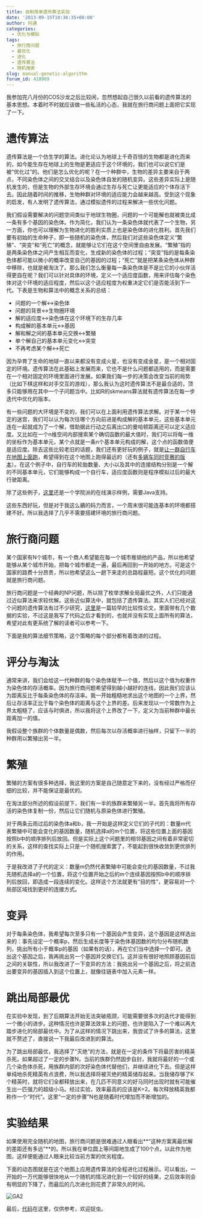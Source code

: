 ```yaml
---
title: 自制简单遗传算法实验
date: '2013-09-15T10:36:35+00:00'
author: 何通
categories:
  - 优化与模拟
tags:
  - 旅行商问题
  - 最优化
  - 进化
  - 遗传算法
  - 随机搜索
slug: manual-genetic-algorithm
forum_id: 418969
---
```


我参加完八月份的COS沙龙之后比较闲，忽然想起自己很久以前看的遗传算法的基本思想。本着时不时就应该做一些私活的心态，我就在旅行商问题上面把它实现了一下。

# 遗传算法

遗传算法是一个仿生学的算法。进化论认为地球上千奇百怪的生物都是进化而来的，如今能生存在地球上的生物是更适应于这个环境的，我们也可以说它们是被“优化过”的。他们是怎么优化的呢？在一个种群中，生物的差异主要来自于两点，不同染色体之间的交叉结合以及染色体自发的随机变异。这些差异实际上是随机发生的，但是生物的外部生存环境会通过生存与死亡让更能适应的个体存活下去。因此随着时间的推移，生物种群对环境的适应能力会越来越高。受到这个现象的启发，有人发明了遗传算法，通过模拟遗传的过程来解决一些优化问题。<!--more-->
 
我们假设需要解决的问题空间类似于地球生物圈，问题的一个可能解也就被类比成一条有多个基因的染色体。作为简化，我们认为一条染色体就代表了一个生物，另一方面，你也可以理解为生物进化的胜利实质上也是染色体的进化胜利。首先我们要有初始的生命种子，即一些随机的染色体，然后我们对这些染色体定义“繁殖”、“突变”和“死亡”的概念，就能够让它们在这个空间里自由发展。“繁殖”指的是两条染色体之间产生相互而变化，生成新的染色体的过程；“突变”指的是每条染色体都可能以微小的概率改变自己的基因的过程；“死亡”就是把某条染色体从种群中移除，也就是被淘汰了。那么我们怎么衡量每一条染色体是不是比它的小伙伴活得更自在呢？我们可以针对具体的环境，定义一个适应度函数，用来评估每个染色体对这个环境的适应程度，然后以这个适应程度为权重决定它们是否能活到下一代。下表是生物和算法中的概念关系的总结：

* 问题的一个解↔染色体
* 问题的背景↔生物圈环境
* 解的适应度↔染色体在这个环境下的生存几率
* 构成解的基本单元↔基因
* 解和解之间的基本单元交换↔繁殖
* 单个解自己的基本单元变化↔突变
* 不再考虑某个解↔死亡

因为孕育了生命的地球一直以来都没有变成火星，也没有变成金星，是一个相对固定的环境。遗传算法在此基础上发展而来，它也不是什么问题都适用的，而是需要在一个相对固定的环境里面进行发展。如果我们每一步的决策会改变当前的局势（比如下棋这样和对手交互的游戏），那么我认为这时遗传算法不是最合适的，顶多只能够用在其中一个子问题当中。比如R的skmeans算法就有遗传算法在每一步迭代中优化的版本。

有一些问题的大环境是不变的，我们可以在上面利用遗传算法求解。对于某一个特定的迷宫，我们可以认为每次往哪个方向前进是构成解的基本单元，这些基本单元连在一起就成为了一个解，借助据此行动之后离出口的曼哈顿距离还可以定义适应度。又比如在一个n维空间内部搜索某个确切函数的最大值时，我们可以将每一维的坐标作为基本单元，某个点就是一条n个基本单元构成的解，这个点的函数值便是适应度。除去这些比较老旧的话题，我们还有更好玩的例子，就是[让一群自行车在地图上面跑](http://boxcar2d.com/)，希望得到在这个地图上跑得最远的（还有[多辆车同时竞赛的版本](http://gencar.co/)）。在这个例子中，自行车的轮胎数量、大小以及其中的连接结构分别是一个解的不同基本单元，它们能够构成一个自行车，适应度函数则是程序模拟过后的最大行驶距离。

除了这些例子，[这里](http://userweb.eng.gla.ac.uk/yun.li/ga_demo/)还是一个学院派的在线演示样例，需要Java支持。

这些东西好玩，但是对于我这么鶸的码力而言，一个周末很可能连基本的环境都搭建不好。所以我选择了几乎不需要搭建环境的旅行商问题。

# 旅行商问题

某个国家有N个城市，有一个商人希望能在每一个城市推销他的产品，所以他希望能够从某个城市开始，把每个城市都走一遍，最后再回到一开始的地方。可是这个国家的路费十分昂贵，所以他希望这么一趟下来走的总路程最短。这个优化的问题就是旅行商问题。

旅行商问题是一个经典的NP问题，所以除了枚举求解全局最优之外，人们只能通过近似算法来求较优解。这些近似算法中，就包括了遗传算法。其实人们已经对这个问题的遗传算法有过不少研究，[这里](http://www.dca.fee.unicamp.br/~gomide/courses/EA072/artigos/Genetic_Algorithm_TSPR_eview_Larranaga_1999.pdf)是一篇较早的比较性论文，里面带有几个数据的实验，不过这是我写了代码之后才看到的，也就并没有实现上面所有的算法，希望对此有更系统了解的读者可以参考一下。

下面是我的算法细节策略，这个策略的每个部分都有着改进的过程。

# 评分与淘汰

通常来讲，我们会给这一代种群的每个染色体赋予一个值，然后以这个值为权重作为染色体的存活概率。因为旅行商问题希望得到越小越好的连线，因此我们应该认为距离反比于每条染色体的存活率。我一开始粗糙地求出这个地图的一个上界，然后让存活率正比于每个染色体的距离与这个上界的差。后来发现以一个常数作为上界太粗糙了，应该与时俱进，所以我将这个上界改了一下，定义为当前种群中最长距离加一的值。

我假设整个族群的个体数量是偶数，然后每次以存活概率进行抽样，只留下一半的种群用以繁殖出另一半。

# 繁殖

繁殖的方案有很多种选择，我这里的方案是自己随意定下来的，没有经过严格而仔细的比较，并不能保证是最优的。

在淘汰部分所述的假设前提下，我们有一半的族群来繁殖另一半。首先我将所有存活的染色体复制一份，然后让它们随机与原染色体进行繁殖。

对于两条云雨过后的染色体a和b，我一开始是这样定义它们的子代的：数量m代表繁殖中可能会变化的基因数量，随机选择a的m个位置，将这些位置上面的基因按照b中的顺序排列后放回。但是实际上这个问题里的相邻基因之间有着非常密切的关系，这样的查找实际上只是一个随机搜索罢了，不能起到很快收敛到更优排列的作用。

于是我改进了子代的定义：数量m仍然代表繁殖中可能会变化的基因数量，不过我先随机选择a的一个位置，将这个位置开始之后的m个连续基因按照b中的顺序排列后放回，即造成一段连续的变化。这样这个方法就更有“目的性”，更容易对一个局部区域找到更好的连接方式。

# 变异

对于每条染色体，我希望每次至多只有一个基因会产生变异，这个基因是这样选出来的：事先设定一个概率p，然后生成长度等于染色体基因数的均匀分布随机数列，挑出所有小于概率p的基因（如果有的话），再在它们当中选择一个即可。选出这个基因之后，我再挑出另一个基因并交换它们。这并没有很好地照顾基因前后之间的关联性，所以我改进了一下变异的方法：我挑出另一个基因之后，将之前选出要变异的基因插入到这个位置上，就像往链表中加入元素一样。

# 跳出局部最优

在实验中发现，到了后期算法开始无法突破瓶颈，可能需要很多次的迭代才能得到一个微小的进步。这种情况也许是算法效率上的问题，也许是陷入了一个难以再大踏步进化的局部最优中。为了从这样的情况下跳出来，我尝试了许多的算法，这里就不赘述了，直接说一下我最后改进到的算法。

为了跳出局部最优，我选择了“灭绝”的方法，就是在一定的条件下将最厉害的精英杀死。如果超过了一定的步骤N，当前的族群仍然固步自封，我就将最好的一个或几个染色体杀死，用族群内部的次好染色体代替他们，并继续进化下去。但是这样单纯地杀死精英有点浪费，所以我选择将被灭绝的精英储存起来。当我储存够了K个精英时，就将它们全都释放出来，在几匹不同意义的好马同时出现时就有可能催生出一匹强力的超级小马。经过实验，效率最高的应该是K=2。每次释放精英我都称作一个“时代”。这里“一定的步骤”N也是随着时代增加而不断增加的。

# 实验结果

如果使用完全随机的地图，旅行商问题是很难通过人眼看出**“这种方案离最优解的差距还有多远”**的。所以我在单位圆上等间距地生成了100个点，以此作为地图，这样便能通过人眼来比较当前方案的优劣程度。

下面的动态图就是在这个地图上应用遗传算法的全程进化过程展示。可以看出，一开始的一万代能够很快地从一个随机的情况进化到一个较好的结果，之后效率则会有明显的下降了，而最后的几次进化则花费了非常久的时间。

![GA2](http://ww3.sinaimg.cn/mw690/61830650jw1e84jucph1dg20fk0gob2b.gif)

最后，[代码](https://github.com/hetong007/code4cos/tree/master/Genetic%20Algorithm%20for%20Travelling%20Salesman%20Problem)在这里，仅供参考，欢迎捉虫。
